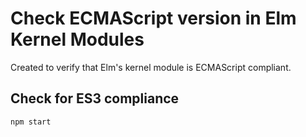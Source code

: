 # Check ECMAScript version in Elm Kernel Modules

Created to verify that Elm's kernel module is ECMAScript compliant.

## Check for ES3 compliance

```bash
npm start
```
